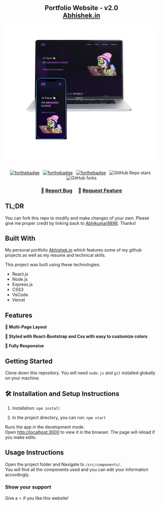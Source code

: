 <h2 align="center">
  Portfolio Website - v2.0<br/>
  <a href="https://Portfolio.vercel.app/" target="_blank">Abhishek.in</a>
</h2>
<div align="center">
  <img alt="Demo" src="./Images/readme.png" />
</div>

<br/>

<center>

[![forthebadge](https://forthebadge.com/images/badges/built-with-love.svg)](https://forthebadge.com) &nbsp;
[![forthebadge](https://forthebadge.com/images/badges/made-with-javascript.svg)](https://forthebadge.com) &nbsp;
[![forthebadge](https://forthebadge.com/images/badges/open-source.svg)](https://forthebadge.com) &nbsp;
![GitHub Repo stars](https://img.shields.io/github/stars/Abhikumar9896/Portfolio?color=red&logo=github&style=for-the-badge) &nbsp;
![GitHub forks](https://img.shields.io/github/forks/Abhikumar9896/Portfolio?color=red&logo=github&style=for-the-badge)

</center>

<h3 align="center">
    🔹
    <a href="https://github.com/Abhikumar9896/Portfolio/issues">Report Bug</a> &nbsp; &nbsp;
    🔹
    <a href="https://github.com/Abhikumar9896/Portfolio/issues">Request Feature</a>
</h3>

## TL;DR

You can fork this repo to modify and make changes of your own. Please give me proper credit by linking back to [Abhikumar9896](https://github.com/Abhikumar9896/Portfolio). Thanks!

## Built With

My personal portfolio <a href="https://Portfolio.vercel.app/" target="_blank">Abhishek.in</a> which features some of my github projects as well as my resume and technical skills.<br/>

This project was built using these technologies.

- React.js
- Node.js
- Express.js
- CSS3
- VsCode
- Vercel

## Features

**📖 Multi-Page Layout**

**🎨 Styled with React-Bootstrap and Css with easy to customize colors**

**📱 Fully Responsive**

## Getting Started

Clone down this repository. You will need `node.js` and `git` installed globally on your machine.

## 🛠 Installation and Setup Instructions

1. Installation: `npm install`

2. In the project directory, you can run: `npm start`

Runs the app in the development mode.\
Open [http://localhost:3000](http://localhost:3000) to view it in the browser.
The page will reload if you make edits.

## Usage Instructions

Open the project folder and Navigate to `/src/components/`. <br/>
You will find all the components used and you can edit your information accordingly.

### Show your support

Give a ⭐ if you like this website!

